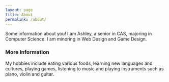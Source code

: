```yaml
---
layout: page
title: About
permalink: /about/
---
```


Some information about you!
I am Ashley, a senior in CAS, majoring in Computer Science. I am minoring in Web Design and Game Design. 

### More Information

My hobbies include eating various foods, learning new languages and cultures, playing games, listening to music and playing instruments such as piano, violin and guitar.

